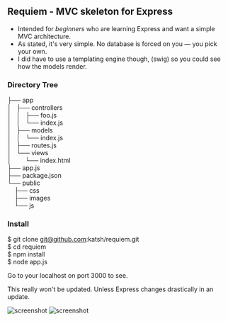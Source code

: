 ## Requiem - MVC skeleton for Express
  

* Intended for _beginners_ who are learning Express and want a simple MVC architecture.
* As stated, it's very simple. No database is forced on you &mdash; you pick your own.
* I did have to use a templating engine though, (swig) so you could see how the models render.


### Directory Tree

├── app  
│   ├── controllers  
│   │   ├── foo.js  
│   │   └── index.js  
│   ├── models  
│   │   └── index.js  
│   ├── routes.js  
│   └── views  
│        └── index.html  
├── app.js  
├── package.json  
└── public  
    ├── css  
    ├── images  
    └── js  
    
### Install
$ git clone git@github.com:katsh/requiem.git  
$ cd requiem  
$ npm install   
$ node app.js  

Go to your localhost on port 3000 to see.  

This really won't be updated. Unless Express changes drastically in an update.  


![screenshot](http://i.imgur.com/0bsdWPX.png)
![screenshot](http://i.imgur.com/i8tWaxy.png)
